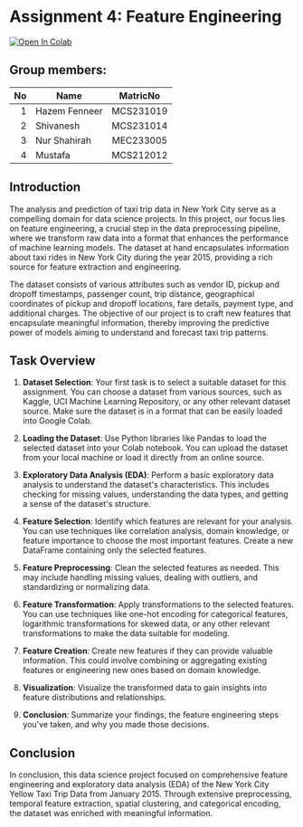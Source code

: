 
# Assignment 4: Feature Engineering
[![Open In Colab](https://colab.research.google.com/assets/colab-badge.svg)](https://colab.research.google.com/github/drshahizan/Python_EDA/blob/main/assignment/ass4/bdm/%20Truth%20Archive/Assignment_4_Truth_Archive_.ipynb)

## Group members:
| No | Name |  MatricNo | 
| -----: |  ------ | :-----: | 
|1        |Hazem Fenneer   |MCS231019         |
| 2       |Shivanesh       |MCS231014         |
|   3     |Nur Shahirah    |MEC233005         |
|     4   |Mustafa         |MCS212012         |

## Introduction
The analysis and prediction of taxi trip data in New York City serve as a compelling domain for data science projects. In this project, our focus lies on feature engineering, a crucial step in the data preprocessing pipeline, where we transform raw data into a format that enhances the performance of machine learning models. The dataset at hand encapsulates information about taxi rides in New York City during the year 2015, providing a rich source for feature extraction and engineering.

The dataset consists of various attributes such as vendor ID, pickup and dropoff timestamps, passenger count, trip distance, geographical coordinates of pickup and dropoff locations, fare details, payment type, and additional charges. The objective of our project is to craft new features that encapsulate meaningful information, thereby improving the predictive power of models aiming to understand and forecast taxi trip patterns.

## Task Overview
1. **Dataset Selection**: Your first task is to select a suitable dataset for this assignment. You can choose a dataset from various sources, such as Kaggle, UCI Machine Learning Repository, or any other relevant dataset source. Make sure the dataset is in a format that can be easily loaded into Google Colab.

2. **Loading the Dataset**: Use Python libraries like Pandas to load the selected dataset into your Colab notebook. You can upload the dataset from your local machine or load it directly from an online source.

3. **Exploratory Data Analysis (EDA)**: Perform a basic exploratory data analysis to understand the dataset's characteristics. This includes checking for missing values, understanding the data types, and getting a sense of the dataset's structure.

4. **Feature Selection**: Identify which features are relevant for your analysis. You can use techniques like correlation analysis, domain knowledge, or feature importance to choose the most important features. Create a new DataFrame containing only the selected features.

5. **Feature Preprocessing**: Clean the selected features as needed. This may include handling missing values, dealing with outliers, and standardizing or normalizing data.

6. **Feature Transformation**: Apply transformations to the selected features. You can use techniques like one-hot encoding for categorical features, logarithmic transformations for skewed data, or any other relevant transformations to make the data suitable for modeling.

7. **Feature Creation**: Create new features if they can provide valuable information. This could involve combining or aggregating existing features or engineering new ones based on domain knowledge.

8. **Visualization**: Visualize the transformed data to gain insights into feature distributions and relationships.

9. **Conclusion**: Summarize your findings, the feature engineering steps you've taken, and why you made those decisions.

## Conclusion 
In conclusion, this data science project focused on comprehensive feature engineering and exploratory data analysis (EDA) of the New York City Yellow Taxi Trip Data from January 2015. Through extensive preprocessing, temporal feature extraction, spatial clustering, and categorical encoding, the dataset was enriched with meaningful information.


